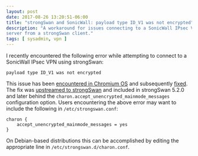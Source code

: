 ```yaml
---
layout: post
date: 2017-08-26 13:20:51-06:00
title: "strongSwan and SonicWall: payload type ID_V1 was not encrypted"
description: "A workaround for issues connecting to a SonicWall IPsec VPN \
server from a strongSwan client."
tags: [ sysadmin, vpn ]
---
```


I recently encountered the following error while attempting to connect to a
SonicWall IPsec VPN using strongSwan:

    payload type ID_V1 was not encrypted

This issue has been [encountered in Chromium OS](https://crbug.com/334620) and
subsequently [fixed](https://chromium-review.googlesource.com/191108).  The
fix was [upstreamed to
strongSwan](https://git.strongswan.org/?p=strongswan.git;a=commit;h=c4c9d291d2aaeccf9d36971de763b0ab60af9e66)
and included in strongSwan 5.2.0 and later behind the
`charon.accept_unencrypted_mainmode_messages` configuration option.  Users
encountering the above error may want to include the following in
`/etc/strongswan.conf`:

```
charon {
    accept_unencrypted_mainmode_messages = yes
}
```

On Debian-based distributions this can be accomplished by editing the
appropriate line in `/etc/strongswan.d/charon.conf`.
